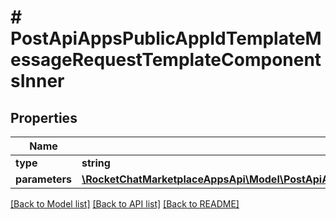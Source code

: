 # # PostApiAppsPublicAppIdTemplateMessageRequestTemplateComponentsInner

## Properties

Name | Type | Description | Notes
------------ | ------------- | ------------- | -------------
**type** | **string** |  | [optional]
**parameters** | [**\RocketChatMarketplaceAppsApi\Model\PostApiAppsPublicAppIdTemplateMessageRequestTemplateComponentsInnerParametersInner[]**](PostApiAppsPublicAppIdTemplateMessageRequestTemplateComponentsInnerParametersInner.md) |  | [optional]

[[Back to Model list]](../../README.md#models) [[Back to API list]](../../README.md#endpoints) [[Back to README]](../../README.md)
